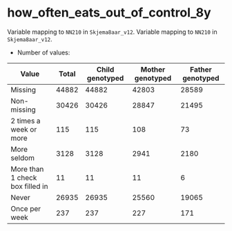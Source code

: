 # how_often_eats_out_of_control_8y
Variable mapping to `NN210` in `Skjema8aar_v12`.
Variable mapping to `NN210` in `Skjema8aar_v12`.
- Number of values:

| Value | Total | Child genotyped | Mother genotyped | Father genotyped |
| ----- | ----- | --------------- | ---------------- | ---------------- |
| Missing | 44882 | 44882 | 42803 | 28589 |
| Non-missing | 30426 | 30426 | 28847 | 21495 |
| 2 times a week or more | 115 | 115 | 108 |73 |
| More seldom | 3128 | 3128 | 2941 |2180 |
| More than 1 check box filled in | 11 | 11 | 11 |6 |
| Never | 26935 | 26935 | 25560 |19065 |
| Once per week | 237 | 237 | 227 |171 |



